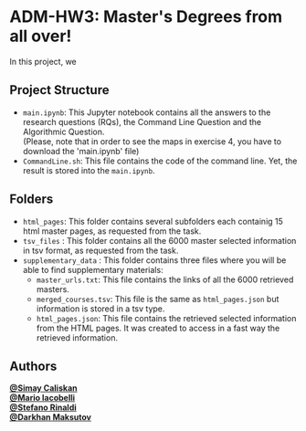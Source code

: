 # ADM-HW3: Master's Degrees from all over!

In this project, we <br>
## Project Structure

- `main.ipynb`: This Jupyter notebook contains all the answers to the research questions (RQs), the Command Line Question and the Algorithmic Question. <br>
    (Please, note that in order to see the maps in exercise 4, you have to download the 'main.ipynb' file)<br>
- `CommandLine.sh`: This file contains the code of the command line. Yet, the result is stored into the `main.ipynb`. <br>


## Folders
- `html_pages`: This folder contains several subfolders each containig 15 html master pages, as requested from the task. <br>
- `tsv_files` : This folder contains all the 6000 master selected information in tsv format, as requested from the task. <br>
- `supplementary_data` : This folder contains three files where you will be able to find supplementary materials:
    - `master_urls.txt`: This file contains the links of all the 6000 retrieved masters. <br>
    - `merged_courses.tsv`: This file is the same as `html_pages.json` but information is stored in a tsv type. <br>
    - `html_pages.json`: This file contains the retrieved selected information from the HTML pages. It was created to access in a fast way the retrieved information. <br>

## Authors 

[**@Simay Caliskan**](https://github.com/simaycaliskan)  <br>
[**@Mario Iacobelli**](https://github.com/marioiacobelli) <br>
[**@Stefano Rinaldi**](https://github.com/Stinoo01)  <br>
[**@Darkhan Maksutov**](https://github.com/DarkhanMax)
